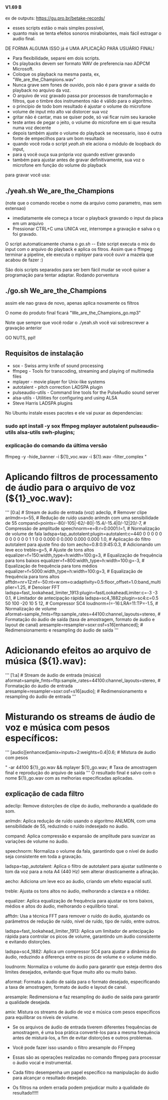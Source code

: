 #### V1.69 B


ex de outputs: https://gu.pro.br/betake-records/

 * esses scripts estão o mais simples possível,
 * quanto mais se tenta efeitos sonoros mirabolantes, mais fácil estragar o audio final. 

DE FORMA ALGUMA ISSO já é UMA APLICAÇÃO PARA USUÁRIO FINAL!


* Para flexibilidade, separei em dois scripts. 
* Os playbacks devem ser formato WAV de preferencia nao ADPCM Microsoft.
* Coloque os playback na mesma pasta, ex, "We_are_the_Champions.wav"
* Nunca grave sem fones de ouvido, pois não é para gravar a saída do playback no arquivo da voz.
* O arquivo de voz gravado passa por processos de transformação e filtros, que o timbre dos instrumentos não é válido para o algoritmo.
* o princípio de todo bom resultado é ajustar o volume do microfone
* volume de input mto alto vai distorcer sua voz
* gritar não é cantar, mas se quiser pode, só vai ficar ruim seu karaoke
* teste antes de pegar o  jeito, o volume do microfone em si que resulta numa voz decente
* depois também ajuste o volume do playback se necessario, isso é outra fonte de empecilhos para um bom resultado
* quando você roda o script *yeah.sh* ele aciona o módulo de loopback do input,
* para q você ouça sua própria voz quando estiver gravando
* também para ajustar antes de gravar definitivamente, sua voz o microfone em função do volume do playback

para gravar você usa: 

## ./yeah.sh  We_are_the_Champions 

(note que o comando recebe o nome da arquivo como parametro, mas sem extensao)

* imediatamente ele começa a tocar o playback gravando o input da placa em um arquivo
* Pressionar CTRL+C uma UNICA vez, interrompe a gravação e salva o q foi gravado.

O script automaticamente chama o *go.sh* -- Este script executa o mix do input com o arquivo do playback e aplica os fitros.
Assim que o ffmpeg terminar a pipeline, ele executa o *mplayer* para você ouvir a mazela que acabou de fazer :)

São dois scripts separados para ser bem fácil mudar se você quiser a programação para tentar adaptar.
Rodando porventura 

## ./go.sh  We_are_the_Champions 

assim ele nao grava de novo, apenas aplica novamente os filtros

O nome do produto final ficará  "We_are_the_Champions_go.mp3"

Note que sempre que você rodar o ./yeah.sh você vai sobrescrever a gravação anterior

GO NUTS, ppl!

## Requisitos de instalação

* sox - Swiss army knife of sound processing
* ffmpeg - Tools for transcoding, streaming and playing of multimedia files
* mplayer - movie player for Unix-like systems
* autotalent -  pitch correction LADSPA plugin
* pulseaudio-utils - Command line tools for the PulseAudio sound server
* alsa-utils - Utilities for configuring and using ALSA
* Steve Harris LADSPA plugins

No Ubuntu instale esses pacotes e ele vai puxar as dependencias: 

### sudo apt install -y sox ffmpeg mplayer autotalent pulseaudio-utils alsa-utils swh-plugins;

### explicação do comando da última versão

ffmpeg -y -hide_banner -i ${1}_voc.wav -i ${1}.wav -filter_complex "

# Aplicando filtros de processamento de áudio para o arquivo de voz (${1}_voc.wav):
'''
[0:a] # Stream de áudio de entrada (voz)
adeclip, # Remover clipe
anlmdn=s=55, # Redução de ruído usando anlmdn com uma sensibilidade de 55
compand=points=-80/-105|-62/-80|-15.4/-15.4|0/-12|20/-7, # Compressão de amplitude
speechnorm=e=8:r=0.0001:l=1, # Normalização de volume de fala
ladspa=tap_autotalent:plugin=autotalent:c=440 0 0 0 0 0 0 0 0 0 0 0 1 1 0 0 0.000 0 0.000 0.000 0.000 1.0, # Aplicação do filtro autotalent para ajuste fino do tom
aecho=0.8:0.9:45:0.3, # Adicionando um leve eco
treble=g=5, # Ajuste de tons altos
equalizer=f=150:width_type=h:width=100:g=3, # Equalização de frequência para tons baixos
equalizer=f=800:width_type=h:width=100:g=-3, # Equalização de frequência para tons médios
equalizer=f=5000:width_type=h:width=100:g=3, # Equalização de frequência para tons altos
afftdn=nr=12:nf=-50:nt=w:om=o:adaptivity=0.5:floor_offset=1.0:band_multiplier=1.25, # Denoiser FFT
ladspa=fast_lookahead_limiter_1913:plugin=fastLookaheadLimiter:c=-3 -3 0.1, # Limitador de antecipação rápida
ladspa=sc4_1882:plugin=sc4:c=0.5 50 100 -20 10 5 12, # Compressor SC4
loudnorm=I=-16:LRA=11:TP=-1.5, # Normalização de volume
aformat=sample_fmts=fltp:sample_rates=44100:channel_layouts=stereo, # Formatação do áudio de saída (taxa de amostragem, formato de áudio e layout de canal)
aresample=resampler=soxr:osf=s16[enhanced]; # Redimensionamento e resampling do áudio de saída
'''
# Adicionando efeitos ao arquivo de música (${1}.wav):
'''
[1:a] # Stream de áudio de entrada (música)
aformat=sample_fmts=fltp:sample_rates=44100:channel_layouts=stereo, # Formatação do áudio de entrada
aresample=resampler=soxr:osf=s16[audio]; # Redimensionamento e resampling do áudio de entrada
'''
# Misturando os streams de áudio de voz e música com pesos específicos:
'''
[audio][enhanced]amix=inputs=2:weights=0.4|0.6; # Mistura de áudio com pesos

" -ar 44100 ${1}_go.wav && mplayer ${1}_go.wav; # Taxa de amostragem final e reprodução do arquivo de saída
'''
O resultado final é salvo com o nome ${1}_go.wav com as melhorias especificadas aplicadas.

## explicação de cada filtro

adeclip: Remove distorções de clipe do áudio, melhorando a qualidade do som.

anlmdn: Aplica redução de ruído usando o algoritmo ANLMDN, com uma sensibilidade de 55, reduzindo o ruído indesejado no áudio.

compand: Aplica compressão e expansão de amplitude para suavizar as variações de volume no áudio.

speechnorm: Normaliza o volume da fala, garantindo que o nível de áudio seja consistente em toda a gravação.

ladspa=tap_autotalent: Aplica o filtro de autotalent para ajustar sutilmente o tom da voz para a nota A4 (440 Hz) sem alterar drasticamente a afinação.

aecho: Adiciona um leve eco ao áudio, criando um efeito espacial sutil.

treble: Ajusta os tons altos no áudio, melhorando a clareza e a nitidez.

equalizer: Aplica equalização de frequência para ajustar os tons baixos, médios e altos do áudio, melhorando o equilíbrio tonal.

afftdn: Usa a técnica FFT para remover o ruído do áudio, ajustando os parâmetros de redução de ruído, nível de ruído, tipo de ruído, entre outros.

ladspa=fast_lookahead_limiter_1913: Aplica um limitador de antecipação rápida para controlar os picos de volume, garantindo um áudio consistente e evitando distorções.

ladspa=sc4_1882: Aplica um compressor SC4 para ajustar a dinâmica do áudio, reduzindo a diferença entre os picos de volume e o volume médio.

loudnorm: Normaliza o volume do áudio para garantir que esteja dentro dos limites desejados, evitando que fique muito alto ou muito baixo.

aformat: Formata o áudio de saída para o formato desejado, especificando a taxa de amostragem, formato de áudio e layout de canal.

aresample: Redimensiona e faz resampling do áudio de saída para garantir a qualidade desejada.

amix: Mistura os streams de áudio de voz e música com pesos específicos para equilibrar os níveis de volume.

* Se os arquivos de áudio de entrada tiverem diferentes frequências de amostragem, é uma boa prática convertê-los para a mesma frequência antes de misturá-los, a fim de evitar distorções e outros problemas.
* Você pode fazer isso usando o filtro aresample do FFmpeg
 
* Essas são as operações realizadas no comando ffmpeg para processar o áudio vocal e instrumental. 
* Cada filtro desempenha um papel específico na manipulação do áudio para alcançar o resultado desejado.
* Os filtros na ordem errada podem prejudicar muito a qualidade do resultado!!!!!

